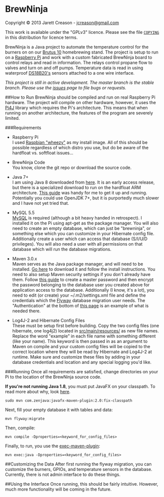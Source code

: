 BrewNinja
=========

Copyright © 2013 Jarett Creason - jcreason@gmail.com

This work is available under the "GPLv3" licence.  Please see the file
[`COPYING`](https://github.com/jcreason/brewninja/blob/master/COPYING)
in this distribution for licence terms.

BrewNinja is a Java project to automate the temperature control for the burners on
on our [Brutus 10](http://www.alenuts.com/Alenuts/brutus.html) homebrewing stand.
The project is setup to run on a [Raspberry Pi](http://www.raspberrypi.org/) and work with
a custom fabricated BrewNinja board to control relays and read in information.
The relays control propane flow to valves and turn on and off pumps.
Temperature data is read in using waterproof
[DS18B20's](http://learn.adafruit.com/adafruits-raspberry-pi-lesson-11-ds18b20-temperature-sensing)
sensors attached to a one wire interface.

<i>This project is still in active development.
The master branch is the stable branch.
Please use the [issues](https://github.com/jcreason/brewninja/issues) page to file bugs or requests.</i>

##How to Run
BrewNinja should be compiled and run on real Raspberry Pi hardware.
The project will compile on other hardware, however, it uses the [Pi4J](http://pi4j.com/)
library which requires the Pi's architecture.
This means that when running on another architecture, the features of the program are severely limited.

###Requirements
- Raspberry Pi<br/>
I used [Raspbian "wheezy"](http://www.raspberrypi.org/downloads) as my install image.  All
of this should be possible regardless of which distro you use, but do be aware of the hardfloat
vs. softfloat issues...

- BrewNinja Code<br/>
You know, clone the git repo or download the source code.

- Java 7+<br/>
I am using Java 8 downloaded from [here](http://jdk8.java.net/download.html).  It is an
early access release, but there is a specialized download to run on the
hardfloat ARM architecture.
[This guide](https://wiki.openjdk.java.net/display/OpenJFX/OpenJFX+on+the+Raspberry+Pi)
was handy for me to get it up and running.  Potentially you could use OpenJDK 7+, but it
is purportedly much slower and I have not yet tried that.

- MySQL 5.5<br/>
[MySQL](http://www.mysql.com/) is required (although a bit heavy handed in retrospect).
I installed it on the Pi using apt-get as the package manager.
You will also need to create an empty database, which can just be "brewninja",
or something else which you can customize in your Hibernate config file.
Additionally create a user which can access that database (S/I/U/D privileges).
You will also need a user with all permissions on that database which will run the
database migrations.

- Maven 3.0.x<br/>
Maven serves as the Java package manager, and will need to be installed.
[Go here](http://maven.apache.org/download.cgi) to download it and follow the install instructions.
You need to also setup Maven security settings if you don't already have them.
Follow [this guide](http://maven.apache.org/guides/mini/guide-encryption.html)
to create a master password and then encrypt the password belonging to the database
user you created above for application access to the database.  Additionally
(I know, it's a lot), you need to edit (or create) your ~/.m2/settings.xml file
and define the credentials which the [Flyway](http://flywaydb.org/) database migration
user needs.  The "Authentication" at the bottom of [this page](http://flywaydb.org/documentation/maven/)
is an example of what is needed there.

- Log4J-2 and Hibernate Config Files<br/>
These must be setup first before building.  Copy the two config files
(one hibernate, one log4j2) located in
[src/main/resources/](https://github.com/jcreason/brewninja/tree/master/src/main/resources)
as new file names.  Replace the word "example" in each file name with
something different (like your name).  This keyword is then passed in as an
argument to Maven on compile and your custom config files will be copied
to the correct location where they will be read by Hibernate and Log4J-2
at runtime.  Make sure and customize these files by adding in your database
credentials and location and any special logging you'd like.

###Running
Once all requirements are satisfied, change directories on your Pi to the
location of the BrewNinja source code.

**If you're not running Java 1.8**, you must put JavaFX on your classpath.
To read more about why, look [here](http://zenjava.com/javafx/maven/fix-classpath.html).

```
sudo mvn com.zenjava:javafx-maven-plugin:2.0:fix-classpath
```

Next, fill your empty database it with tables and data:

```
mvn flyway:migrate
```

Then, compile:

```
mvn compile -Dproperties=<keyword_for_config_files>
```

Finally, to run, you use the [exec-maven-plugin](http://mojo.codehaus.org/exec-maven-plugin/):

```
mvn exec:java -Dproperties=<keyword_for_config_files>
```


##Customizing the Data
After first running the flyway migration, you can customize the burners,
GPIOs, and temperature sensors in the database.  Currently, there is not admin
interface to do these things.

##Using the Interface
Once running, this should be fairly intuitive.  However, much more functionality
will be coming in the future.

